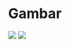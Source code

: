 # Gambar
<html>
<img src="https://progate.com/images/html/beginner/wanko.jpg">
<img src="https://progate.com/images/html/beginner/school.jpg">
    </body>
</html>
